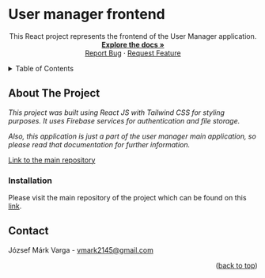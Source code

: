 <div id="top"></div>

<br />
<div align="center">

<h1 align="left">User manager frontend</h1>

  <p align="center">
    This React project represents the frontend of the User Manager application.
    <br />
    <a href="https://github.com/markvarga21/userManagerFrontend"><strong>Explore the docs »</strong></a>
    <br />
    <a href="https://github.com/markvarga21/userManagerFrontend/issues">Report Bug</a>
    ·
    <a href="https://github.com/markvarga21/userManagerFrontend/issues">Request Feature</a>
  </p>
</div>

<details>
  <summary>Table of Contents</summary>
  <ol>
    <li><a href="#about-the-project">About The Project</a></li>
    <li><a href="#contact">Contact</a></li>
  </ol>
</details>

## About The Project

<i>This project was built using React JS with Tailwind CSS for styling purposes. It uses Firebase services for authentication and file storage.</i>

<i>Also, this application is just a part of the user manager main application, so please read that documentation for further information.</i>

<a href="https://github.com/markvarga21/userManager">Link to the main repository</a>

### Installation

Please visit the main repository of the project which can be found on this <a href="https://github.com/markvarga21/userManager">link</a>.

## Contact

József Márk Varga - vmark2145@gmail.com

<p align="right">(<a href="#top">back to top</a>)</p>
